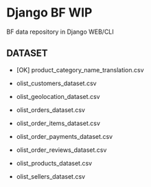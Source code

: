 # Django BF WIP
BF data repository in Django WEB/CLI

## DATASET
- [OK] product_category_name_translation.csv

- olist_customers_dataset.csv
- olist_geolocation_dataset.csv
- olist_orders_dataset.csv
- olist_order_items_dataset.csv
- olist_order_payments_dataset.csv
- olist_order_reviews_dataset.csv
- olist_products_dataset.csv
- olist_sellers_dataset.csv
